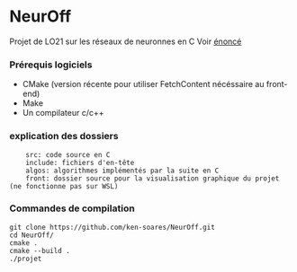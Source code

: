 # NeurOff
Projet de LO21 sur les réseaux de neuronnes en C
Voir [énoncé](enonce.md)

### Prérequis logiciels
- CMake (version récente pour utiliser FetchContent nécéssaire au front-end)
- Make
- Un compilateur c/c++

### explication des dossiers
```
    src: code source en C
    include: fichiers d'en-tête
    algos: algorithmes implémentés par la suite en C
    front: dossier source pour la visualisation graphique du projet (ne fonctionne pas sur WSL)
```

### Commandes de compilation
```
git clone https://github.com/ken-soares/NeurOff.git
cd NeurOff/
cmake .
cmake --build .
./projet
```
